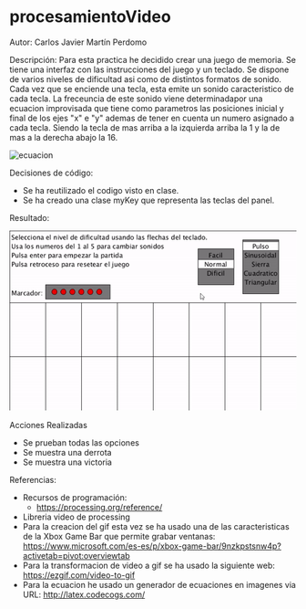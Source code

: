 # procesamientoVideo

Autor: Carlos Javier Martín Perdomo

Descripción: Para esta practica he decidido crear una juego de memoria. Se tiene una interfaz con las instrucciones del juego y un teclado. Se dispone de varios niveles de dificultad asi como de distintos formatos de sonido. Cada vez que se enciende una tecla, esta emite un sonido caracteristico de cada tecla. La freceuncia de este sonido viene determinadapor una ecuacion improvisada que tiene como parametros las posiciones inicial y final de los ejes "x" e "y" ademas de tener en cuenta un numero asignado a cada tecla. Siendo la tecla de mas arriba a la izquierda arriba la 1 y la de mas a la derecha abajo la 16.

![ecuacion](https://latex.codecogs.com/svg.image?F(x,xFin,y,yFin,n)&space;=&space;\frac{(xFin&space;-&space;x)&space;*&space;n&space;-&space;yFin&space;-&space;y}{0.5*n})

Decisiones de código:
  - Se ha reutilizado el codigo visto en clase.
  - Se ha creado una clase myKey que representa las teclas del panel.
  
Resultado:

![error](https://github.com/CarlosJavierMartin/procesamientoAudio/blob/master/pa.gif?raw=true)

Acciones Realizadas
 - Se prueban todas las opciones
 - Se muestra una derrota
 - Se muestra una victoria

Referencias:
  - Recursos de programación:
    - https://processing.org/reference/
  - Libreria video de processing
  - Para la creacion del gif esta vez se ha usado una de las caracteristicas de la Xbox Game Bar que permite grabar ventanas: https://www.microsoft.com/es-es/p/xbox-game-bar/9nzkpstsnw4p?activetab=pivot:overviewtab
  - Para la transformacion de video a gif se ha usado la siguiente web: https://ezgif.com/video-to-gif
  - Para la ecuacion he usado un generador de ecuaciones en imagenes via URL: http://latex.codecogs.com/
